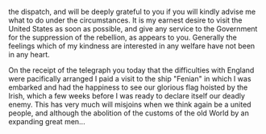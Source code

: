 the dispatch, and will be deeply grateful to you if you will kindly advise me what to do under the circumstances. It is my earnest desire to visit the United States as soon as possible, and give any service to the Government for the suppression of the rebellion, as appears to you. Generally the feelings which of my kindness are interested in any welfare have not been in any heart.

On the receipt of the telegraph you today that the difficulties with England were pacifically arranged I paid a visit to the ship "Fenian" in which I was embarked and had the happiness to see our glorious flag hoisted by the Irish, which a few weeks before I was ready to declare itself our deadly enemy. This has very much will misjoins when we think again be a united people, and although the abolition of the customs of the old World by an expanding great men...